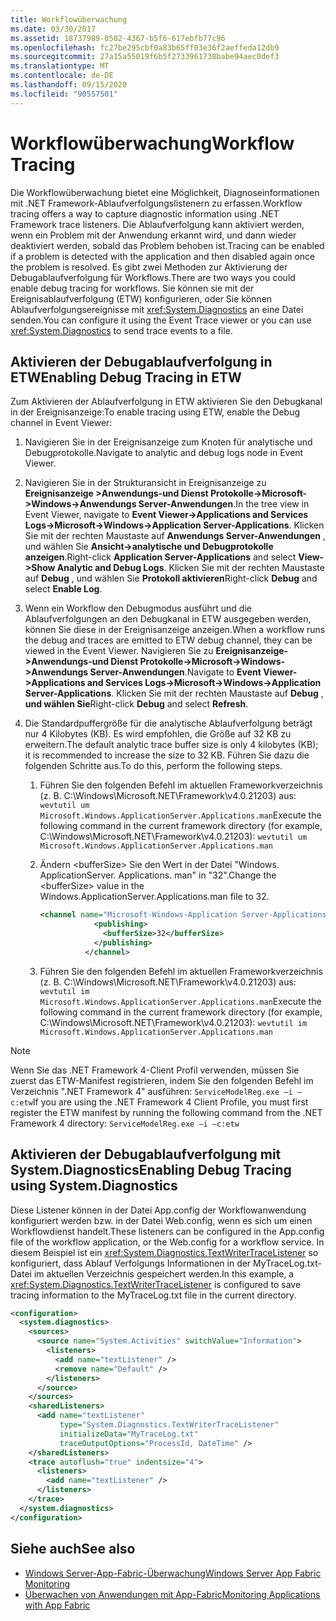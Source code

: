 ```yaml
---
title: Workflowüberwachung
ms.date: 03/30/2017
ms.assetid: 18737989-0502-4367-b5f6-617ebfb77c96
ms.openlocfilehash: fc27be295cbf0a83b65ff03e36f2aeffeda12db9
ms.sourcegitcommit: 27a15a55019f6b5f2733961738babe94aec0def3
ms.translationtype: MT
ms.contentlocale: de-DE
ms.lasthandoff: 09/15/2020
ms.locfileid: "90557501"
---
```

# <a name="workflow-tracing"></a><span data-ttu-id="dac7f-102">Workflowüberwachung</span><span class="sxs-lookup"><span data-stu-id="dac7f-102">Workflow Tracing</span></span>
<span data-ttu-id="dac7f-103">Die Workflowüberwachung bietet eine Möglichkeit, Diagnoseinformationen mit .NET Framework-Ablaufverfolgungslistenern zu erfassen.</span><span class="sxs-lookup"><span data-stu-id="dac7f-103">Workflow tracing offers a way to capture diagnostic information using .NET Framework trace listeners.</span></span> <span data-ttu-id="dac7f-104">Die Ablaufverfolgung kann aktiviert werden, wenn ein Problem mit der Anwendung erkannt wird, und dann wieder deaktiviert werden, sobald das Problem behoben ist.</span><span class="sxs-lookup"><span data-stu-id="dac7f-104">Tracing can be enabled if a problem is detected with the application and then disabled again once the problem is resolved.</span></span> <span data-ttu-id="dac7f-105">Es gibt zwei Methoden zur Aktivierung der Debugablaufverfolgung für Workflows.</span><span class="sxs-lookup"><span data-stu-id="dac7f-105">There are two ways you could enable debug tracing for workflows.</span></span> <span data-ttu-id="dac7f-106">Sie können sie mit der Ereignisablaufverfolgung (ETW) konfigurieren, oder Sie können Ablaufverfolgungsereignisse mit <xref:System.Diagnostics> an eine Datei senden.</span><span class="sxs-lookup"><span data-stu-id="dac7f-106">You can configure it using the Event Trace viewer or you can use <xref:System.Diagnostics> to send trace events to a file.</span></span>  
  
## <a name="enabling-debug-tracing-in-etw"></a><span data-ttu-id="dac7f-107">Aktivieren der Debugablaufverfolgung in ETW</span><span class="sxs-lookup"><span data-stu-id="dac7f-107">Enabling Debug Tracing in ETW</span></span>  
 <span data-ttu-id="dac7f-108">Zum Aktivieren der Ablaufverfolgung in ETW aktivieren Sie den Debugkanal in der Ereignisanzeige:</span><span class="sxs-lookup"><span data-stu-id="dac7f-108">To enable tracing using ETW, enable the Debug channel in Event Viewer:</span></span>  
  
1. <span data-ttu-id="dac7f-109">Navigieren Sie in der Ereignisanzeige zum Knoten für analytische und Debugprotokolle.</span><span class="sxs-lookup"><span data-stu-id="dac7f-109">Navigate to analytic and debug logs node in Event Viewer.</span></span>  
  
2. <span data-ttu-id="dac7f-110">Navigieren Sie in der Strukturansicht in Ereignisanzeige zu **Ereignisanzeige >Anwendungs-und Dienst Protokolle->Microsoft->Windows->Anwendungs Server-Anwendungen**.</span><span class="sxs-lookup"><span data-stu-id="dac7f-110">In the tree view in Event Viewer, navigate to **Event Viewer->Applications and Services Logs->Microsoft->Windows->Application Server-Applications**.</span></span> <span data-ttu-id="dac7f-111">Klicken Sie mit der rechten Maustaste auf **Anwendungs Server-Anwendungen** , und wählen Sie **Ansicht->analytische und Debugprotokolle anzeigen**.</span><span class="sxs-lookup"><span data-stu-id="dac7f-111">Right-click **Application Server-Applications** and select **View->Show Analytic and Debug Logs**.</span></span> <span data-ttu-id="dac7f-112">Klicken Sie mit der rechten Maustaste auf **Debug** , und wählen Sie **Protokoll aktivieren**</span><span class="sxs-lookup"><span data-stu-id="dac7f-112">Right-click **Debug** and select **Enable Log**.</span></span>  
  
3. <span data-ttu-id="dac7f-113">Wenn ein Workflow den Debugmodus ausführt und die Ablaufverfolgungen an den Debugkanal in ETW ausgegeben werden, können Sie diese in der Ereignisanzeige anzeigen.</span><span class="sxs-lookup"><span data-stu-id="dac7f-113">When a workflow runs the debug and traces are emitted to ETW debug channel, they can be viewed in the Event Viewer.</span></span> <span data-ttu-id="dac7f-114">Navigieren Sie zu **Ereignisanzeige->Anwendungs-und Dienst Protokolle->Microsoft->Windows->Anwendungs Server-Anwendungen**.</span><span class="sxs-lookup"><span data-stu-id="dac7f-114">Navigate to **Event Viewer->Applications and Services Logs->Microsoft->Windows->Application Server-Applications**.</span></span> <span data-ttu-id="dac7f-115">Klicken Sie mit der rechten Maustaste auf **Debug** , **und wählen Sie**</span><span class="sxs-lookup"><span data-stu-id="dac7f-115">Right-click **Debug** and select **Refresh**.</span></span>  
  
4. <span data-ttu-id="dac7f-116">Die Standardpuffergröße für die analytische Ablaufverfolgung beträgt nur 4 Kilobytes (KB). Es wird empfohlen, die Größe auf 32 KB zu erweitern.</span><span class="sxs-lookup"><span data-stu-id="dac7f-116">The default analytic trace buffer size is only 4 kilobytes (KB); it is recommended to increase the size to 32 KB.</span></span> <span data-ttu-id="dac7f-117">Führen Sie dazu die folgenden Schritte aus.</span><span class="sxs-lookup"><span data-stu-id="dac7f-117">To do this, perform the following steps.</span></span>  
  
    1. <span data-ttu-id="dac7f-118">Führen Sie den folgenden Befehl im aktuellen Frameworkverzeichnis (z. B. C:\Windows\Microsoft.NET\Framework\v4.0.21203) aus: `wevtutil um Microsoft.Windows.ApplicationServer.Applications.man`</span><span class="sxs-lookup"><span data-stu-id="dac7f-118">Execute the following command in the current framework directory (for example, C:\Windows\Microsoft.NET\Framework\v4.0.21203): `wevtutil um Microsoft.Windows.ApplicationServer.Applications.man`</span></span>  
  
    2. <span data-ttu-id="dac7f-119">Ändern \<bufferSize> Sie den Wert in der Datei "Windows. ApplicationServer. Applications. man" in "32".</span><span class="sxs-lookup"><span data-stu-id="dac7f-119">Change the \<bufferSize> value in the Windows.ApplicationServer.Applications.man file to 32.</span></span>  
  
        ```xml  
        <channel name="Microsoft-Windows-Application Server-Applications/Analytic" chid="ANALYTIC_CHANNEL" symbol="ANALYTIC_CHANNEL" type="Analytic" enabled="false" isolation="Application" message="$(string.MICROSOFT_WINDOWS_APPLICATIONSERVER_APPLICATIONS.channel.ANALYTIC_CHANNEL.message)" >  
                    <publishing>  
                      <bufferSize>32</bufferSize>  
                    </publishing>  
                  </channel>  
        ```  
  
    3. <span data-ttu-id="dac7f-120">Führen Sie den folgenden Befehl im aktuellen Frameworkverzeichnis (z. B. C:\Windows\Microsoft.NET\Framework\v4.0.21203) aus: `wevtutil im Microsoft.Windows.ApplicationServer.Applications.man`</span><span class="sxs-lookup"><span data-stu-id="dac7f-120">Execute the following command in the current framework directory (for example, C:\Windows\Microsoft.NET\Framework\v4.0.21203): `wevtutil im Microsoft.Windows.ApplicationServer.Applications.man`</span></span>  
  
> [!NOTE]
> <span data-ttu-id="dac7f-121">Wenn Sie das .NET Framework 4-Client Profil verwenden, müssen Sie zuerst das ETW-Manifest registrieren, indem Sie den folgenden Befehl im Verzeichnis ".NET Framework 4" ausführen: `ServiceModelReg.exe –i –c:etw`</span><span class="sxs-lookup"><span data-stu-id="dac7f-121">If you are using the .NET Framework 4 Client Profile, you must first register the ETW manifest by running the following command from the .NET Framework 4 directory: `ServiceModelReg.exe –i –c:etw`</span></span>  
  
## <a name="enabling-debug-tracing-using-systemdiagnostics"></a><span data-ttu-id="dac7f-122">Aktivieren der Debugablaufverfolgung mit System.Diagnostics</span><span class="sxs-lookup"><span data-stu-id="dac7f-122">Enabling Debug Tracing using System.Diagnostics</span></span>  
 <span data-ttu-id="dac7f-123">Diese Listener können in der Datei App.config der Workflowanwendung konfiguriert werden bzw. in der Datei Web.config, wenn es sich um einen Workflowdienst handelt.</span><span class="sxs-lookup"><span data-stu-id="dac7f-123">These listeners can be configured in the App.config file of the workflow application, or the Web.config for a workflow service.</span></span> <span data-ttu-id="dac7f-124">In diesem Beispiel ist ein <xref:System.Diagnostics.TextWriterTraceListener> so konfiguriert, dass Ablauf Verfolgungs Informationen in der MyTraceLog.txt-Datei im aktuellen Verzeichnis gespeichert werden.</span><span class="sxs-lookup"><span data-stu-id="dac7f-124">In this example, a <xref:System.Diagnostics.TextWriterTraceListener> is configured to save tracing information to the MyTraceLog.txt file in the current directory.</span></span>  
  
```xml  
<configuration>  
  <system.diagnostics>  
    <sources>  
      <source name="System.Activities" switchValue="Information">  
        <listeners>  
          <add name="textListener" />  
          <remove name="Default" />  
        </listeners>  
      </source>  
    </sources>  
    <sharedListeners>  
      <add name="textListener"  
           type="System.Diagnostics.TextWriterTraceListener"  
           initializeData="MyTraceLog.txt"  
           traceOutputOptions="ProcessId, DateTime" />  
    </sharedListeners>  
    <trace autoflush="true" indentsize="4">  
      <listeners>  
        <add name="textListener" />  
      </listeners>  
    </trace>  
  </system.diagnostics>  
</configuration>  
```  
  
## <a name="see-also"></a><span data-ttu-id="dac7f-125">Siehe auch</span><span class="sxs-lookup"><span data-stu-id="dac7f-125">See also</span></span>

- <span data-ttu-id="dac7f-126">[Windows Server-App-Fabric-Überwachung](/previous-versions/appfabric/ee677251(v=azure.10))</span><span class="sxs-lookup"><span data-stu-id="dac7f-126">[Windows Server App Fabric Monitoring](/previous-versions/appfabric/ee677251(v=azure.10))</span></span>
- <span data-ttu-id="dac7f-127">[Überwachen von Anwendungen mit App-Fabric](/previous-versions/appfabric/ee677276(v=azure.10))</span><span class="sxs-lookup"><span data-stu-id="dac7f-127">[Monitoring Applications with App Fabric](/previous-versions/appfabric/ee677276(v=azure.10))</span></span>
